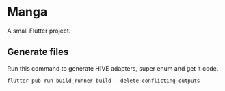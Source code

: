 # Manga

A small Flutter project.


## Generate files
Run this command to generate HIVE adapters, super enum and get it code.

```
flutter pub run build_runner build --delete-conflicting-outputs
```

